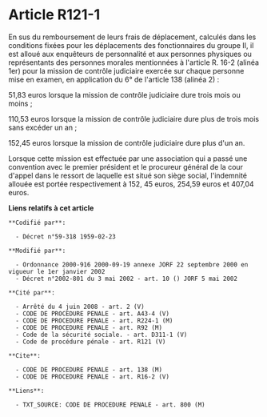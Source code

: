 # Article R121-1

En sus du remboursement de leurs frais de déplacement, calculés dans les conditions fixées pour les déplacements des
fonctionnaires du groupe II, il est alloué aux enquêteurs de personnalité et aux personnes physiques ou représentants des
personnes morales mentionnées à l'article R. 16-2 (alinéa 1er) pour la mission de contrôle judiciaire exercée sur chaque
personne mise en examen, en application du 6° de l'article 138 (alinéa 2) :

51,83 euros lorsque la mission de contrôle judiciaire dure trois mois ou moins ;

110,53 euros lorsque la mission de contrôle judiciaire dure plus de trois mois sans excéder un an ;

152,45 euros lorsque la mission de contrôle judiciaire dure plus d'un an.

Lorsque cette mission est effectuée par une association qui a passé une convention avec le premier président et le procureur
général de la cour d'appel dans le ressort de laquelle est situé son siège social, l'indemnité allouée est portée
respectivement à 152, 45 euros, 254,59 euros et 407,04 euros.

**Liens relatifs à cet article**

	**Codifié par**:

	  - Décret n°59-318 1959-02-23

	**Modifié par**:

	  - Ordonnance 2000-916 2000-09-19 annexe JORF 22 septembre 2000 en vigueur le 1er janvier 2002
	  - Décret n°2002-801 du 3 mai 2002 - art. 10 () JORF 5 mai 2002

	**Cité par**:

	  - Arrêté du 4 juin 2008 - art. 2 (V)
	  - CODE DE PROCEDURE PENALE - art. A43-4 (V)
	  - CODE DE PROCEDURE PENALE - art. R224-1 (M)
	  - CODE DE PROCEDURE PENALE - art. R92 (M)
	  - Code de la sécurité sociale. - art. D311-1 (V)
	  - Code de procédure pénale - art. R121 (V)

	**Cite**:

	  - CODE DE PROCEDURE PENALE - art. 138 (M)
	  - CODE DE PROCEDURE PENALE - art. R16-2 (V)

	**Liens**:

	  - TXT_SOURCE: CODE DE PROCEDURE PENALE - art. 800 (M)
